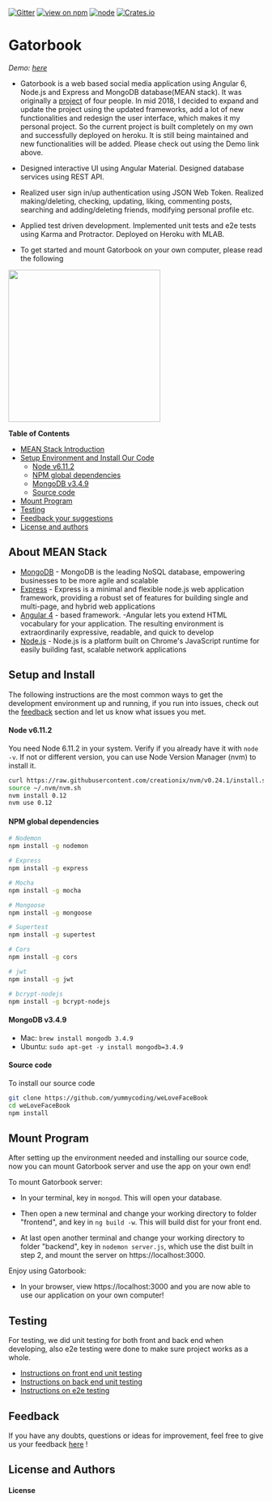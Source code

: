 [![Gitter](https://badges.gitter.im/JoinChat.svg)](https://gitter.im/linnovate/mean?utm_source=badge&utm_medium=badge&utm_campaign=pr-badge)
[![view on npm](https://img.shields.io/npm/v/npm.svg)](https://www.npmjs.org/package/jsdoc-to-markdown)
[![node](https://img.shields.io/node/v/passport.svg)](https://nodejs.org/en/)
[![Crates.io](https://img.shields.io/crates/l/rustc-serialize.svg)](https://github.com/ZhouYou528/MyNewFBWebApp/blob/master/LICENCE)

# Gatorbook

*Demo: [here](https://gatorbook.herokuapp.com/)*

- Gatorbook is a web based social media application using Angular 6, Node.js and Express and MongoDB database(MEAN stack). It was originally a [project](https://github.com/yummycoding/weLoveFaceBook) of four people. In mid 2018, I decided to expand and update the project using the updated frameworks, add a lot of new functionalities and redesign the user interface, which makes it my personal project. So the current project is built completely on my own and successfully deployed on heroku. It is still being maintained and new functionalities will be added. Please check out using the Demo link above.
- Designed interactive UI using Angular Material. Designed database services using REST API. 
- Realized user sign in/up authentication using JSON Web Token. Realized making/deleting, checking, updating, liking, commenting posts, searching and adding/deleting friends, modifying personal profile etc.
- Applied test driven development. Implemented unit tests and e2e tests using Karma and Protractor. Deployed on Heroku with MLAB.

- To get started and mount Gatorbook on your own computer, please read the following

<img src="https://github.com/yummycoding/weLoveFaceBook/blob/newb/frontend/src/assets/images-home/gator.png" width="300">

**Table of Contents**

- [MEAN Stack Introduction](#about-mean-stack)
- [Setup Environment and Install Our Code](#setup-and-install)
  - [Node v6.11.2](#node-v6.11.2)
  - [NPM global dependencies](#npm-global-dependencies)
  - [MongoDB v3.4.9](#mongodb-v3.4.9)
  - [Source code](#source-code)
- [Mount Program](#mount-program)
- [Testing](#testing)
- [Feedback your suggestions](#feedback)
- [License and authors](#license-and-authors)



## About MEAN Stack

- [MongoDB](https://www.mongodb.org/) - MongoDB is the leading NoSQL database, empowering businesses to be more agile and scalable
- [Express](http://expressjs.com/) - Express is a minimal and flexible node.js web application framework, providing a robust set of features for building single and multi-page, and hybrid web applications
- [Angular 4](https://angular.io/) - based framework. -Angular lets you extend HTML vocabulary for your application. The resulting environment is extraordinarily expressive, readable, and quick to develop
- [Node.js](http://www.nodejs.org/) - Node.js is a platform built on Chrome's JavaScript runtime for easily building fast, scalable network applications

## Setup and Install

The following instructions are the most common ways to get the development environment up and running, if you run into issues, check out the [feedback](#Feedback) section and let us know what issues you met.

#### Node v6.11.2
You need Node 6.11.2 in your system. Verify if you already have it with `node -v`. If not or different version, you can use Node Version Manager (nvm) to install it.
```bash
curl https://raw.githubusercontent.com/creationix/nvm/v0.24.1/install.sh | bash
source ~/.nvm/nvm.sh
nvm install 0.12
nvm use 0.12
```

#### NPM global dependencies
```bash
# Nodemon
npm install -g nodemon

# Express
npm install -g express

# Mocha
npm install -g mocha

# Mongoose
npm install -g mongoose

# Supertest
npm install -g supertest

# Cors
npm install -g cors

# jwt
npm install -g jwt

# bcrypt-nodejs
npm install -g bcrypt-nodejs
```

#### MongoDB v3.4.9

- Mac: `brew install mongodb 3.4.9`
- Ubuntu: `sudo apt-get -y install mongodb=3.4.9`

#### Source code
To install our source code
```bash
git clone https://github.com/yummycoding/weLoveFaceBook
cd weLoveFaceBook
npm install
```

## Mount Program
After setting up the environment needed and installing our source code, now you can mount Gatorbook server and use the app on your own end!

To mount Gatorbook server:

- In your terminal, key in `mongod`. This will open your database.

- Then open a new terminal and change your working directory to folder "frontend", and key in `ng build -w`. This will build dist for your front end. 

- At last open another terminal and change your working directory to folder "backend", key in `nodemon server.js`, which use the dist built in step 2, and mount the server on https://localhost:3000.

Enjoy using Gatorbook:

- In your browser, view https://localhost:3000 and you are now able to use our application on your own computer!

## Testing
For testing, we did unit testing for both front and back end when developing, also e2e testing were done to make sure project works as a whole.
- [Instructions on front end unit testing](https://github.com/yummycoding/weLoveFaceBook/wiki/Making-Client-side-Tests)
- [Instructions on back end unit testing](https://github.com/yummycoding/weLoveFaceBook/wiki/Making-Server-side-Tests)
- [Instructions on e2e testing](https://github.com/yummycoding/weLoveFaceBook/wiki/Making-End-to-End-Tests)
 
## Feedback
If you have any doubts, questions or ideas for improvement, feel free to give us your feedback [here](https://github.com/yummycoding/weLoveFaceBook/issues/new) !


## License and Authors

#### License

